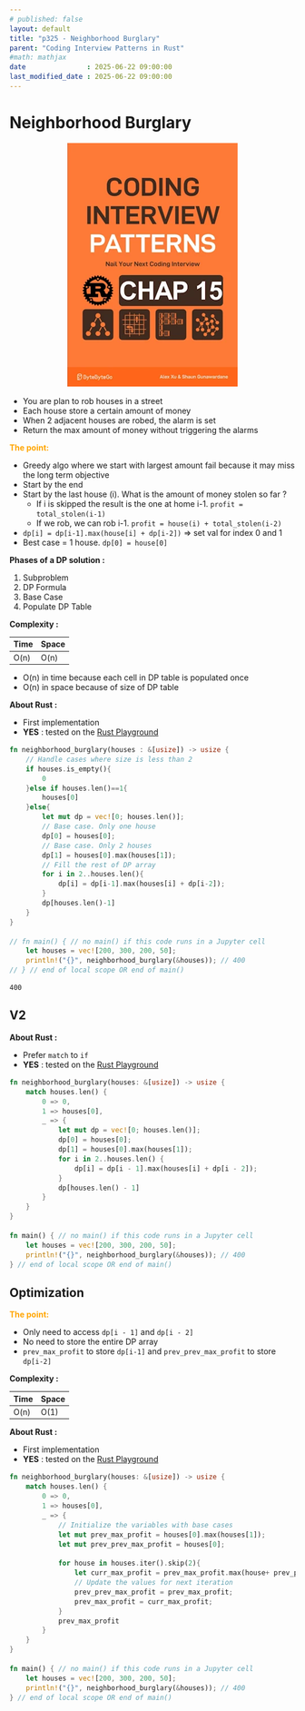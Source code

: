 ```yaml
---
# published: false
layout: default
title: "p325 - Neighborhood Burglary"
parent: "Coding Interview Patterns in Rust"
#math: mathjax
date               : 2025-06-22 09:00:00
last_modified_date : 2025-06-22 09:00:00
---
```


# Neighborhood Burglary

<div align="center">
<img src="../assets/chap_15.webp" alt="" width="300" loading="lazy"/>
</div>

* You are plan to rob houses in a street
* Each house store a certain amount of money
* When 2 adjacent houses are robed, the alarm is set
* Return the max amount of money without triggering the alarms


<span style="color:orange"><b>The point:</b></span>

* Greedy algo where we start with largest amount fail because it may miss the long term objective
* Start by the end
* Start by the last house (i). What is the amount of money stolen so far ?
    * If i is skipped the result is the one at home i-1. `profit = total_stolen(i-1)`
    * If we rob, we can rob i-1. `profit = house(i) + total_stolen(i-2)`
* `dp[i] = dp[i-1].max(house[i] + dp[i-2])` => set val for index 0 and 1
* Best case = 1 house. `dp[0] = house[0]`




**Phases of a DP solution :**
1. Subproblem
1. DP Formula
1. Base Case
1. Populate DP Table




**Complexity :**

| Time           | Space     |
|----------------|-----------|
| O(n)           | O(n)      |

* O(n) in time because each cell in DP table is populated once
* O(n) in space because of size of DP table


**About Rust :**
* First implementation
* **YES** : tested on the [Rust Playground](https://play.rust-lang.org/)







<!-- <span style="color:red"><b>TODO : </b></span> 
* Add comments in code -->


<!-- * <span style="color:lime"><b>Preferred solution?</b></span>      -->




```rust
fn neighborhood_burglary(houses : &[usize]) -> usize {
    // Handle cases where size is less than 2
    if houses.is_empty(){
        0
    }else if houses.len()==1{
        houses[0]
    }else{
        let mut dp = vec![0; houses.len()];
        // Base case. Only one house
        dp[0] = houses[0];
        // Base case. Only 2 houses
        dp[1] = houses[0].max(houses[1]);
        // Fill the rest of DP array
        for i in 2..houses.len(){
            dp[i] = dp[i-1].max(houses[i] + dp[i-2]);
        }
        dp[houses.len()-1]
    }
}

// fn main() { // no main() if this code runs in a Jupyter cell
    let houses = vec![200, 300, 200, 50];
    println!("{}", neighborhood_burglary(&houses)); // 400
// } // end of local scope OR end of main()
```

    400


## V2

**About Rust :**
* Prefer `match` to `if`
* **YES** : tested on the [Rust Playground](https://play.rust-lang.org/)



```rust
fn neighborhood_burglary(houses: &[usize]) -> usize {
    match houses.len() {
        0 => 0,
        1 => houses[0],
        _ => {
            let mut dp = vec![0; houses.len()];
            dp[0] = houses[0];
            dp[1] = houses[0].max(houses[1]);
            for i in 2..houses.len() {
                dp[i] = dp[i - 1].max(houses[i] + dp[i - 2]);
            }
            dp[houses.len() - 1]
        }
    }
}

fn main() { // no main() if this code runs in a Jupyter cell
    let houses = vec![200, 300, 200, 50];
    println!("{}", neighborhood_burglary(&houses)); // 400
} // end of local scope OR end of main()
```

## Optimization

<span style="color:orange"><b>The point:</b></span>

* Only need to access `dp[i - 1]` and `dp[i - 2]`
* No need  to store the entire DP array
* `prev_max_profit` to store `dp[i-1]` and `prev_prev_max_profit` to store `dp[i-2]`

**Complexity :**

| Time           | Space     |
|----------------|-----------|
| O(n)           | O(1)      |


**About Rust :**
* First implementation
* **YES** : tested on the [Rust Playground](https://play.rust-lang.org/)





```rust
fn neighborhood_burglary(houses: &[usize]) -> usize {
    match houses.len() {
        0 => 0,
        1 => houses[0],
        _ => {
            // Initialize the variables with base cases 
            let mut prev_max_profit = houses[0].max(houses[1]);
            let mut prev_prev_max_profit = houses[0];

            for house in houses.iter().skip(2){
                let curr_max_profit = prev_max_profit.max(house+ prev_prev_max_profit);
                // Update the values for next iteration
                prev_prev_max_profit = prev_max_profit;
                prev_max_profit = curr_max_profit;
            }
            prev_max_profit
        }
    }
}

fn main() { // no main() if this code runs in a Jupyter cell
    let houses = vec![200, 300, 200, 50];
    println!("{}", neighborhood_burglary(&houses)); // 400
} // end of local scope OR end of main()
```
